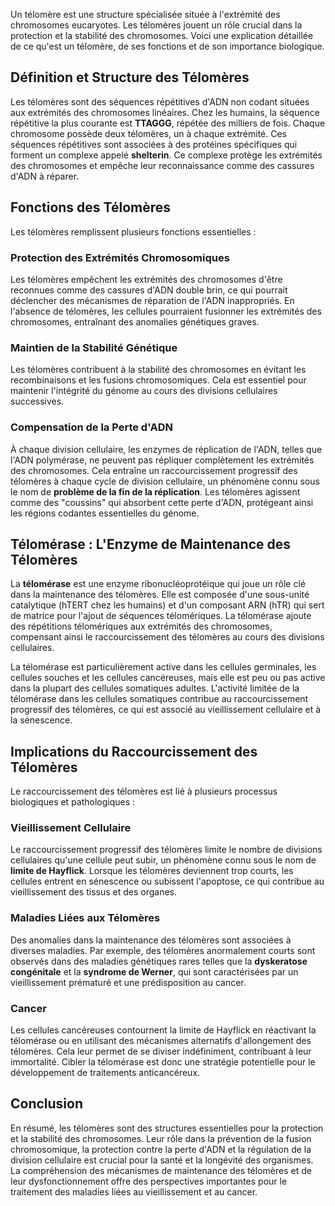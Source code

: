 Un télomère est une structure spécialisée située à l'extrémité des chromosomes eucaryotes. Les télomères jouent un rôle crucial dans la protection et la stabilité des chromosomes. Voici une explication détaillée de ce qu'est un télomère, de ses fonctions et de son importance biologique.

## Définition et Structure des Télomères

Les télomères sont des séquences répétitives d'ADN non codant situées aux extrémités des chromosomes linéaires. Chez les humains, la séquence répétitive la plus courante est **TTAGGG**, répétée des milliers de fois. Chaque chromosome possède deux télomères, un à chaque extrémité. Ces séquences répétitives sont associées à des protéines spécifiques qui forment un complexe appelé **shelterin**. Ce complexe protège les extrémités des chromosomes et empêche leur reconnaissance comme des cassures d'ADN à réparer.

## Fonctions des Télomères

Les télomères remplissent plusieurs fonctions essentielles :

### Protection des Extrémités Chromosomiques

Les télomères empêchent les extrémités des chromosomes d'être reconnues comme des cassures d'ADN double brin, ce qui pourrait déclencher des mécanismes de réparation de l'ADN inappropriés. En l'absence de télomères, les cellules pourraient fusionner les extrémités des chromosomes, entraînant des anomalies génétiques graves.

### Maintien de la Stabilité Génétique

Les télomères contribuent à la stabilité des chromosomes en évitant les recombinaisons et les fusions chromosomiques. Cela est essentiel pour maintenir l'intégrité du génome au cours des divisions cellulaires successives.

### Compensation de la Perte d'ADN

À chaque division cellulaire, les enzymes de réplication de l'ADN, telles que l'ADN polymérase, ne peuvent pas répliquer complètement les extrémités des chromosomes. Cela entraîne un raccourcissement progressif des télomères à chaque cycle de division cellulaire, un phénomène connu sous le nom de **problème de la fin de la réplication**. Les télomères agissent comme des "coussins" qui absorbent cette perte d'ADN, protégeant ainsi les régions codantes essentielles du génome.

## Télomérase : L'Enzyme de Maintenance des Télomères

La **télomérase** est une enzyme ribonucléoprotéique qui joue un rôle clé dans la maintenance des télomères. Elle est composée d'une sous-unité catalytique (hTERT chez les humains) et d'un composant ARN (hTR) qui sert de matrice pour l'ajout de séquences télomériques. La télomérase ajoute des répétitions télomériques aux extrémités des chromosomes, compensant ainsi le raccourcissement des télomères au cours des divisions cellulaires.

La télomérase est particulièrement active dans les cellules germinales, les cellules souches et les cellules cancéreuses, mais elle est peu ou pas active dans la plupart des cellules somatiques adultes. L'activité limitée de la télomérase dans les cellules somatiques contribue au raccourcissement progressif des télomères, ce qui est associé au vieillissement cellulaire et à la sénescence.

## Implications du Raccourcissement des Télomères

Le raccourcissement des télomères est lié à plusieurs processus biologiques et pathologiques :

### Vieillissement Cellulaire

Le raccourcissement progressif des télomères limite le nombre de divisions cellulaires qu'une cellule peut subir, un phénomène connu sous le nom de **limite de Hayflick**. Lorsque les télomères deviennent trop courts, les cellules entrent en sénescence ou subissent l'apoptose, ce qui contribue au vieillissement des tissus et des organes.

### Maladies Liées aux Télomères

Des anomalies dans la maintenance des télomères sont associées à diverses maladies. Par exemple, des télomères anormalement courts sont observés dans des maladies génétiques rares telles que la **dyskeratose congénitale** et la **syndrome de Werner**, qui sont caractérisées par un vieillissement prématuré et une prédisposition au cancer.

### Cancer

Les cellules cancéreuses contournent la limite de Hayflick en réactivant la télomérase ou en utilisant des mécanismes alternatifs d'allongement des télomères. Cela leur permet de se diviser indéfiniment, contribuant à leur immortalité. Cibler la télomérase est donc une stratégie potentielle pour le développement de traitements anticancéreux.

## Conclusion

En résumé, les télomères sont des structures essentielles pour la protection et la stabilité des chromosomes. Leur rôle dans la prévention de la fusion chromosomique, la protection contre la perte d'ADN et la régulation de la division cellulaire est crucial pour la santé et la longévité des organismes. La compréhension des mécanismes de maintenance des télomères et de leur dysfonctionnement offre des perspectives importantes pour le traitement des maladies liées au vieillissement et au cancer.